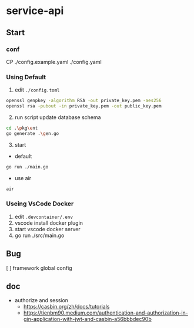 # service-api

## Start

### conf

CP ./config.example.yaml ./config.yaml

### Using Default

1. edit `./config.toml`

```bash
openssl genpkey -algorithm RSA -out private_key.pem -aes256
openssl rsa -pubout -in private_key.pem -out public_key.pem
```

2. run script update database schema

```bash
cd .\pkg\ent
go generate .\gen.go
```

3. start

* default

```bash
go run ./main.go
```

* use air

```bash
air
```

### Useing VsCode Docker

1. edit `.devcontainer/.env`
2. vscode install docker plugin
3. start vscode docker server
4. go run ./src/main.go

## Bug

[ ] framework global config 


## doc

* authorize and session
  * https://casbin.org/zh/docs/tutorials
  * https://tienbm90.medium.com/authentication-and-authorization-in-gin-application-with-jwt-and-casbin-a56bbbdec90b
